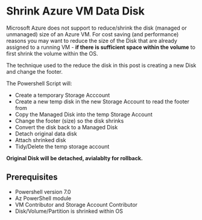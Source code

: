 # Shrink Azure VM Data Disk

Microsoft Azure does not support to reduce/shrink the disk (managed or unmanaged) size of an Azure VM. For cost saving (and performance) reasons you may want to reduce the size of the Disk that are already assigned to a running VM - **if there is sufficient space within the volume** to first shrink the volume within the OS.

The technique used to the reduce the disk in this post is creating a new Disk and change the footer.

The Powershell Script will:
*  Create a temporary Storage Acccount
*  Create a new temp disk in the new Storage Account to read the footer from
*  Copy the Managed  Disk into the temp Storage Account
*  Change the footer (size) so the disk shrinks
*  Convert the disk back to a Managed Disk
*  Detach original data disk
*  Attach shrinked disk
*  Tidy/Delete the temp storage account

**Original Disk will be detached, avialablty for rollback.**


## Prerequisites

* Powershell version 7.0
* Az PowerShell module 
* VM Contributor and Storage Account Contributor
* Disk/Volume/Partition is shrinked within OS




